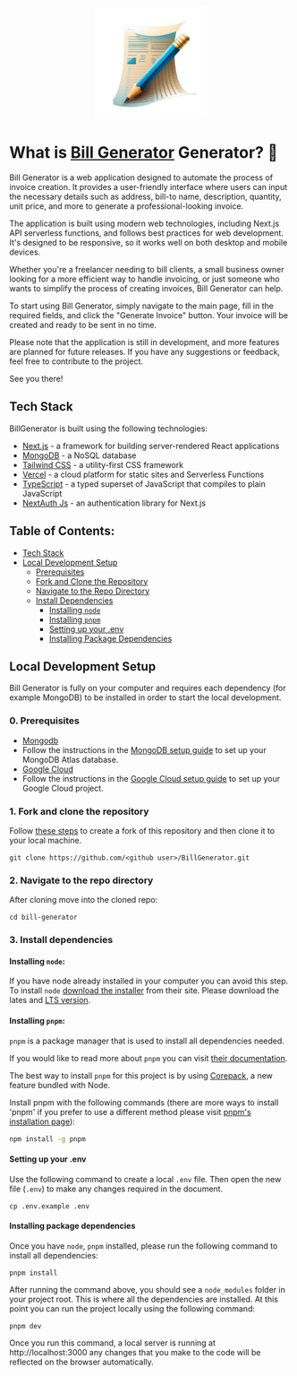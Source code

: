 
<div style="text-align: center">
  <a href="https://bill-generator-kappa.vercel.app/" style="text-decoration: none;">
    <img src="public/images/logo.png" alt="Virtual Coffee" height="200">
  </a>
</div>

# What is [Bill Generator](https://bill-generator-kappa.vercel.app/) Generator? 🤔

Bill Generator is a web application designed to automate the process of invoice creation. It provides a user-friendly interface where users can input the necessary details such as address, bill-to name, description, quantity, unit price, and more to generate a professional-looking invoice.

The application is built using modern web technologies, including Next.js API serverless functions, and follows best practices for web development. It's designed to be responsive, so it works well on both desktop and mobile devices.

Whether you're a freelancer needing to bill clients, a small business owner looking for a more efficient way to handle invoicing, or just someone who wants to simplify the process of creating invoices, Bill Generator can help.

To start using Bill Generator, simply navigate to the main page, fill in the required fields, and click the "Generate Invoice" button. Your invoice will be created and ready to be sent in no time.

Please note that the application is still in development, and more features are planned for future releases. If you have any suggestions or feedback, feel free to contribute to the project.

See you there!


## Tech Stack

BillGenerator is built using the following technologies:

- [Next.js](https://nextjs.org/) - a framework for building server-rendered React applications
- [MongoDB](https://www.mongodb.com/) - a NoSQL database
- [Tailwind CSS](https://tailwindcss.com/) - a utility-first CSS framework
- [Vercel](https://vercel.com/) - a cloud platform for static sites and Serverless Functions
- [TypeScript](https://www.typescriptlang.org/) - a typed superset of JavaScript that compiles to plain JavaScript
- [NextAuth Js](https://next-auth.js.org/) - an authentication library for Next.js

## Table of Contents:

- [Tech Stack](#tech-stack)
- [Local Development Setup](#local-development-setup)
  - [Prerequisites](#0-prerequisites)
  - [Fork and Clone the Repository](#1-fork-and-clone-the-repository)
  - [Navigate to the Repo Directory](#2-navigate-to-the-repo-directory)
  - [Install Dependencies](#3-install-dependencies)
    - [Installing `node`](#installing-node)
    - [Installing `pnpm`](#installing-pnpm)
    - [Setting up your .env](#setting-up-your-env)
    - [Installing Package Dependencies](#installing-package-dependencies)


## Local Development Setup

Bill Generator is fully on your computer and requires each dependency (for example MongoDB) to be installed in order to start the local development.

### 0. Prerequisites
* [Mongodb](https://www.mongodb.com/)
* Follow the instructions in the [MongoDB setup guide](MONGODB_GUIDE.md) to set up your MongoDB Atlas database.
* [Google Cloud](https://cloud.google.com/)
* Follow the instructions in the [Google Cloud setup guide](GOOGLE_SETUP.md) to set up your Google Cloud project.


### 1. Fork and clone the repository

Follow [these steps](https://docs.github.com/en/free-pro-team@latest/github/getting-started-with-github/fork-a-repo) to create a fork of this repository and then clone it to your local machine. 

```shell
git clone https://github.com/<github user>/BillGenerator.git
```

### 2. Navigate to the repo directory

After cloning move into the cloned repo:

```shell
cd bill-generator
```

### 3. Install dependencies

#### Installing `node`:

If you have node already installed in your computer you can avoid this step. To install `node` [download the installer](https://nodejs.org/en/) from their site. Please download the lates and [LTS version](https://nodejs.org/en).

#### Installing `pnpm`:

`pnpm` is a package manager that is used to install all dependencies needed.

If you would like to read more about `pnpm` you can visit [their documentation](https://pnpm.io/motivation).

The best way to install `pnpm` for this project is by using [Corepack](https://nodejs.org/api/corepack.html), a new feature bundled with Node.

Install pnpm with the following commands (there are more ways to install 'pnpm' if you prefer to use a different method please visit [pnpm's installation page](https://pnpm.io/installation)):

```sh
npm install -g pnpm
```

#### Setting up your .env

Use the following command to create a local `.env` file. Then open the new file (`.env`) to make any changes required in the document.

```shell
cp .env.example .env
```

#### Installing package dependencies

Once you have `node`, `pnpm` installed, please run the following command to install all dependencies:

```shell
pnpm install
```

After running the command above, you should see a `node_modules` folder in your project root. This is where all the dependencies are installed. At this point you can run the project locally using the following command:

```shell
pnpm dev
```

Once you run this command, a local server is running at http://localhost:3000 any changes that you make to the code will be reflected on the browser automatically.

